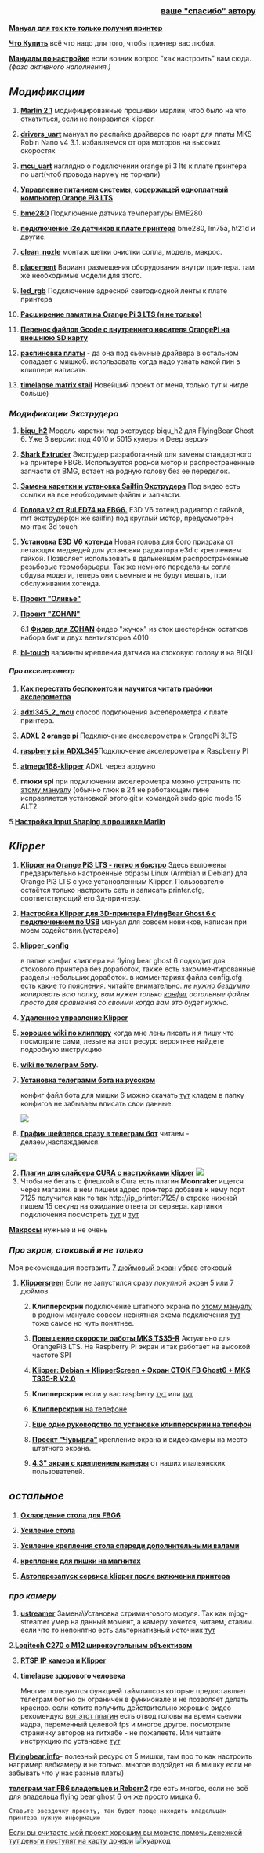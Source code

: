 <h3 align="right"><a href="https://pay.cloudtips.ru/p/f84bf0b2" target="_blank">ваше "спасибо" автору</a></h3>


[**Мануал для тех кто только получил принтер**](/tune-up/newby.md)


[**Что Купить**](what_2_buy/readme.md) всё что надо для того, чтобы принтер  вас любил.

 [**Мануалы по настройке**](tune-up/readme.md) если возник вопрос "как  настроить"  вам сюда. *(фаза активного наполнения.)*

*<h2>**Модификации**</h2>*

1. [**Marlin 2.1**](marlin/readme.md) модифицированные прошивки марлин, чтоб было на что откатиться, если не понравился klipper.

1.  [**drivers_uart**](https://github.com/Tombraider2006/klipperFB6/tree/main/drivers_uart)
    мануал по распайке драйверов по юарт для платы MKS Robin Nano v4 3.1. избавляемся от ора моторов на высоких скоростях  
2.  [**mcu_uart**](https://github.com/Tombraider2006/klipperFB6/tree/main/mcu_uart)   наглядно о подключении orange pi 3 lts к плате принтера по uart(чтоб провода наружу не торчали)
3.  [**Управление питанием системы, содержащей одноплатный компьютер Orange Pi3 LTS**](https://github.com/evgs/OrangePi3Lts/tree/main/power) 
 
4.  [**bme280**](https://github.com/Tombraider2006/klipperFB6/tree/main/bme280)
     Подключение датчика температуры BME280

5. [**подключение i2c датчиков к плате принтера**](i2c_mcu/readme.md) bme280, lm75a, ht21d и другие.
  
6.   [**clean_nozle**](https://github.com/Tombraider2006/klipperFB6/tree/main/clean_nozle)
     монтаж щетки очистки сопла, модель, макрос.
  
7. [**placement**](https://github.com/Tombraider2006/klipperFB6/tree/main/placement)
   Вариант размещения оборудования внутри принтера. там же необходимые модели для этого.
 
8. [**led_rgb**](https://github.com/Tombraider2006/klipperFB6/tree/main/led_rgb)   Подключение адресной светодиодной ленты к плате принтера

  1. [**Расширение памяти на Orange Pi 3 LTS (и не только)**](https://telegra.ph/Edit-01-28-2) 

   2.  [**Перенос файлов Gcode с внутреннего носителя OrangePi на внешнюю SD карту**](https://telegra.ph/Perenos-fajlov-Gcode-s-vnutrennego-nositelya-OrangePi-na-vneshnyuyu-SD-kartu-02-02)
   

 8.  [**распиновка платы**](https://github.com/makerbase-mks/MKS-Robin-Nano-V3.X/tree/main/hardware/MKS%20Robin%20Nano%20V3.1_001) - да она под сьемные драйвера в остальном сопадает с мишко6. использовать когда надо узнать какой пин в клиппере написать.
8.   [**timelapse matrix stail**](matrix_timelapse/readme.md)
Новейший проект от меня, только тут и нигде больше)

*<h3>**Модификации Экструдера**</h3>*

1.  [**biqu_h2**](karas/readme.md)
Модель каретки под экструдер biqu_h2 для FlyingBear Ghost 6.
 Уже 3 версии: под 4010 и 5015 кулеры и Deep версия 
1. [**Shark Extruder**](https://github.com/Chiffa-C3/Shark-Extruder) Экструдер разработанный для замены стандартного на принтере FBG6. Используется родной мотор и распространенные запчасти от BMG, встает на родную голову без ее переделок.
2. [**Замена каретки и установка Sailfin Экструдера**](https://youtu.be/aw4aZP5nTXc)
    Под видео есть ссылки на все необходимые файлы и запчасти.

3. [**Голова v2 от RuLED74 на FBG6.**](RuLED74_head_FBG6.rar) E3D V6 хотенд радиатор с гайкой, mrf экструдер(он же sailfin) под круглый мотор, предусмотрен монтаж 3d touch

4. [**Установка E3D V6 хотенда**](https://youtu.be/zrmbZkC-GsI) 
   Новая голова для 6ого призрака от летающих медведей для установки  радиатора e3d с креплением гайкой. Позволяет использовать в дальнейшем распространенные резьбовые термобарьеры. Так же немного переделаны сопла обдува модели, теперь они съемные и не будут мешать, при обслуживании хотенда.
5. [**Проект "Оливье"**](https://telegra.ph/Pechatayushchaya-golova-Olive-12-22) 

6. [**Проект "ZOHAN"**](https://www.thingiverse.com/thing:5883228)
   
   6.1 [**Фидер для ZOHAN**](https://www.thingiverse.com/thing:6153869)  фидер "жучок" из сток шестерёнок остатков набора бмг и двух вентиляторов 4010

7. [**bl-touch**](bltouch/readme.md) варианты крепления датчика на стоковую голову и на BIQU
   
  *<h4>**Про акселерометр**</h4>*

  1. [**Как перестать беспокоится и научится читать графики акслерометра**](accel_graph/readme.md)

 1.  [**adxl345_2_mcu**](https://github.com/Tombraider2006/klipperFB6/tree/main/adxl345_2_mcu) 
    способ подключения акселерометра к плате принтера.

1. [**ADXL 2 orange pi**](https://fdmprint.ru/2022/11/02/podkljuchenie-adxl345-akselerometr-i-orange-pi-3-lts/)
   Подключение акселерометра к OrangePi 3LTS 

2. [**raspbery pi и ADXL345**](https://telegra.ph/Druzhim-raspbery-pi-s-ADXL345-04-25)Подключение акселерометра к Raspberry PI 

3. [**atmega168-klipper**](https://github.com/iliarub/atmega168-klipper)  ADXL через ардуино

4. **глюки spi** при подключении акселерометра можно устранить по [этому мануалу](https://github.com/orangepi-xunlong/wiringOP) (обычно глюк в 24 не работающем пине исправляется установкой этого git и командой  sudo gpio mode 15 ALT2 

5.[**Настройка Input Shaping в прошивке Marlin**](https://telegra.ph/Nastrojka-Input-Shaping-v-proshivke-Marlin-dlya-Flying-Bear-GHOST-6-02-15) 




*<h2>**Klipper**</h2>*

 1. [**Klipper на Orange Pi3 LTS - легко и быстро**](https://github.com/evgs/OrangePi3Lts/blob/main/sd_images.md) Здесь выложены предварительно настроенные образы Linux (Armbian и Debian) для Orange Pi3 LTS с уже установленным Klipper. Пользователю остаётся только настроить сеть и записать printer.cfg, соответствующий его 3д-принтеру.
 
 2.  [**Настройка Klipper для 3D-принтера FlyingBear Ghost 6 с подключением по USB**](klipper.md) 
 мануал  для совсем новичков, написан при моем содействии.(устарело)

 1. [**klipper_config**](https://github.com/Tombraider2006/klipperFB6/tree/main/klipper_config)
 
    в папке конфиг клиппера на flying bear ghost 6 
  подходит для стокового принтера без доработок, также есть закомментированные разделы небольших доработок. в комментариях файла config.cfg  есть какие то пояснения. читайте внимательно.
*не нужно бездумно копировать всю папку, вам нужен только [конфиг](klipper_config/printer.cfg) остальные файлы просто для сравнения со своими когда вам это будет нужно.*
 3. [**Удаленное управление Klipper**](https://telegra.ph/Udalennoe-upravlenie-Klipperom-cherez-privychnye-interfejsy-04-24)
 4. [**хорошее wiki по клипперу**](https://klipper.wiki/ru/home/initial/peripheral) 
     когда мне лень писать и я пишу что посмотрите сами, лезьте на этот ресурс вероятнее найдете подробную инструкцию

 5. [**wiki по телеграм боту**](https://github.com/nlef/moonraker-telegram-bot/wiki).

6. [**Установка  телеграмм бота на русском**](https://fdmprint.ru/2022/11/03/klipper-telegram-bot-easy/)
   
     конфиг файл бота для  мишки 6 можно скачать [тут](klipper_config/telegram.conf) кладем в папку конфигов не забываем вписать свои данные.

     ![](klipper_config/telegram_bot.jpg)
7. [**График шейперов сразу в телеграм бот**](/macros/telegram_adxl.md) читаем - делаем,наслаждаемся.

![](/macros/resonances.png)

2. [**Плагин для слайсера CURA с настройками klipper**](https://github.com/jjgraphix/KlipperSettingsPlugin)
![](klipper_settings.jpg)
1. Чтобы не бегать с флешкой в Cura есть плагин **Moonraker** ищется через магазин. в нем пишем адрес принтера добавив к нему порт 7125 получится как то так http://ip_printer:7125/  в строке нижней пишем 15 секунд на ожидание ответа от сервера. картинки подключения посмотреть [тут](moonraker.jpg) и [тут](moonaker1.jpg)


 [**Макросы**](macros/readme.md) нужные и не очень

*<h3>**Про экран, стоковый и не только**</h3>*

  
  Моя рекомендация поставить [7 дюймовый экран](https://www.thingiverse.com/thing:5629418) убрав стоковый

   1. [**Klippersreen**](klippersreen/readme.md) 
Если не запустился сразу *покупной* экран 5 или 7 дюймов.


      2. **Клипперскрин** подключение штатного экрана по [этому мануалу](https://sergey1560.github.io/fb4s_howto/mks_ts35/) в родном мануале совсем невнятная схема подключения [тут](TS35%20Klipper.pdf) тоже самое но чуть понятнее. 
      
      3. [**Повышение скорости работы MKS TS35-R**](https://github.com/evgs/OrangePi3Lts/tree/main/fb-st7796-fast)  Актуально для OrangePi3 LTS. На Raspberry PI экран и так работает на высокой частоте SPI


      3. [**Klipper: Debian + KlipperScreen + Экран СТОК FB Ghost6 + MKS TS35-R V2.0**](https://fdmprint.ru/2022/11/19/klipper-debian-klipperscreen-ehkran-stok-fb-ghost6-mks-ts35-r-v2-0/)

      4. **Клипперскрин** если у вас raspberry [тут](https://github.com/willngton/3DPrinterConfig/blob/main/mks_ts35/mks_ts35_guide_archived.md) или [тут](https://github.com/evgs/FBG6-Klipper/blob/main/Klipperscreen-RPI.md)
      5. [**Клипперскрин** на телефоне](https://telegra.ph/KlipperScreen-na-starom-android-telefone-12-16)
   
      6. [**Еще одно руководство по установке клипперскрин на телефон**](https://telegra.ph/KLIPER-NA-ANDROID-TELEFON-03-01)
   
      7. [**Проект "Чувырла"**](chuvir_screen/readme.md) крепление экрана и видеокамеры на место штатного экрана. 
      8. [**4.3" экран с креплением камеры**](https://www.thingiverse.com/thing:5762517) от наших итальянских пользователей.
 


   
*<h2>**остальное**</h2>*

1. [**Охлаждение стола для FBG6**](https://3dtoday.ru/blogs/viknikvvk/oxlazdun-dlya-letayushhego-miski)
   
2. [**Усиление стола**](https://www.thingiverse.com/thing:5994260)

3. [**Усиление крепления стола спереди дополнительными валами**](https://www.thingiverse.com/thing:5994260)

4. [**крепление для пишки на магнитах**](https://www.thingiverse.com/thing:5686745) 

5.  [**Автоперезапуск сервиса klipper после включения принтера**](https://mirv.top/2021/10/08/avtoperezapusk-servisa-klipper-posle-vklyucheniya-printera/)

 *<h3>**про камеру**</h3>*
 1. [**ustreamer**](https://fb-waiters.bibirevo.net/klipper/ustreamer#zachem_i_pochemu) 
 Замена\Установка стримингового модуля. Так как mjpg-streamer умер на данный момент, а камеру хочется, читаем, ставим. если что то непонятно есть альтернативный источник [тут](https://fdmprint.ru/2022/11/10/klipper_ustreamer/)

 2.[**Logitech C270 с М12 широкоугольным объективом**](https://telegra.ph/Logitech-C270-s-M12-shirokougolnym-obektivom-03-19)

 3. [**RTSP IP камера и Klipper**](https://flyingbear.info/firmware/klipper/IPcam_to_Klipper)

1. **timelapse здорового человека** 

   Многие пользуются функцией таймлапсов которые предоставляет телеграм бот но он ограничен в функионале и не позволяет делать красиво.
если хотите получить действительно хорошие видео рекомендую [вот этот плагин](https://github.com/mainsail-crew/moonraker-timelapse) есть отвод головы на время сьемки кадра, переменный целевой fps и многое другое. посмотрите страничку авторов на гитхабе - не пожалеете. Или читайте инструкцию по установке [тут](https://fdmprint.ru/2022/11/24/klipper-timelapse-intervalnaja-semka-ustanovka-nastrojjka-moonraker-timelapse/)


[**Flyingbear.info**](https://flyingbear.info/firmware/klipper/klipper_more)- полезный ресурс от 5 мишки, там про то как настроить например вебкамеру и не только. многое подойдет на 6 мишку если не забывать что у нас разные платы)


 
 [**телеграм чат FB6 владельцев и Reborn2**](https://t.me/fbg6_s) где есть многое, если не всё для владельца flying bear ghost 6  он же просто мишка 6. 

`Ставьте звездочку проекту, так будет проще находить владельцам принтера нужную информацию`

[Если вы считаете мой проект хорошим вы можете помочь денежкой тут.деньги поступят на карту дочери](https://pay.cloudtips.ru/p/f84bf0b2)
![куаркод](qrCode.png) 
